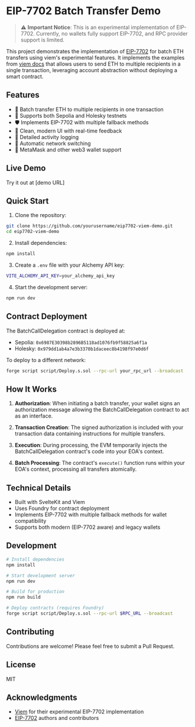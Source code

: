 # EIP-7702 Batch Transfer Demo

> ⚠️ **Important Notice**: This is an experimental implementation of EIP-7702. Currently, no wallets fully support EIP-7702, and RPC provider support is limited. 

This project demonstrates the implementation of [EIP-7702](https://eips.ethereum.org/EIPS/eip-7702) for batch ETH transfers using viem's experimental features. It implements the examples from [viem docs](https://viem.sh/experimental/eip7702/contract-writes) that allows users to send ETH to multiple recipients in a single transaction, leveraging account abstraction without deploying a smart contract.

## Features

- 🔄 Batch transfer ETH to multiple recipients in one transaction
- 🔌 Supports both Sepolia and Holesky testnets
- 🛡️ Implements EIP-7702 with multiple fallback methods
- 🎨 Clean, modern UI with real-time feedback
- 📝 Detailed activity logging
- 🔄 Automatic network switching
- 💼 MetaMask and other web3 wallet support

## Live Demo

Try it out at [demo URL]

## Quick Start

1. Clone the repository:
```bash
git clone https://github.com/yourusername/eip7702-viem-demo.git
cd eip7702-viem-demo
```

2. Install dependencies:
```bash
npm install
```

3. Create a `.env` file with your Alchemy API key:
```bash
VITE_ALCHEMY_API_KEY=your_alchemy_api_key
```

4. Start the development server:
```bash
npm run dev
```

## Contract Deployment

The BatchCallDelegation contract is deployed at:
- Sepolia: `0x6987E30398b2896B5118ad1076fb9f58825a6f1a`
- Holesky: `0x979dd1ab4a7e3b3370b1daceec8b4198f97e0d6f`

To deploy to a different network:
```bash
forge script script/Deploy.s.sol --rpc-url your_rpc_url --broadcast
```

## How It Works

1. **Authorization**: When initiating a batch transfer, your wallet signs an authorization message allowing the BatchCallDelegation contract to act as an interface.

2. **Transaction Creation**: The signed authorization is included with your transaction data containing instructions for multiple transfers.

3. **Execution**: During processing, the EVM temporarily injects the BatchCallDelegation contract's code into your EOA's context.

4. **Batch Processing**: The contract's `execute()` function runs within your EOA's context, processing all transfers atomically.

## Technical Details

- Built with SvelteKit and Viem
- Uses Foundry for contract deployment
- Implements EIP-7702 with multiple fallback methods for wallet compatibility
- Supports both modern (EIP-7702 aware) and legacy wallets

## Development

```bash
# Install dependencies
npm install

# Start development server
npm run dev

# Build for production
npm run build

# Deploy contracts (requires Foundry)
forge script script/Deploy.s.sol --rpc-url $RPC_URL --broadcast
```

## Contributing

Contributions are welcome! Please feel free to submit a Pull Request.

## License

MIT

## Acknowledgments

- [Viem](https://viem.sh) for their experimental EIP-7702 implementation
- [EIP-7702](https://eips.ethereum.org/EIPS/eip-7702) authors and contributors
